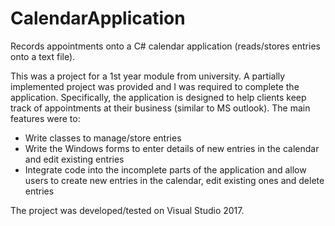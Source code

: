 # CalendarApplication
Records appointments onto a C# calendar application (reads/stores entries onto a text file).

This was a project for a 1st year module from university. A partially implemented project was provided and I was required to complete the application. Specifically, the application is designed to help clients keep track of appointments at their business (similar to MS outlook). The main features were to:
-	Write classes to manage/store entries
-	Write the Windows forms to enter details of new entries in the calendar and edit existing entries
-	Integrate code into the incomplete parts of the application and allow users to create new entries in the calendar, edit existing ones and delete entries

The project was developed/tested on Visual Studio 2017.
